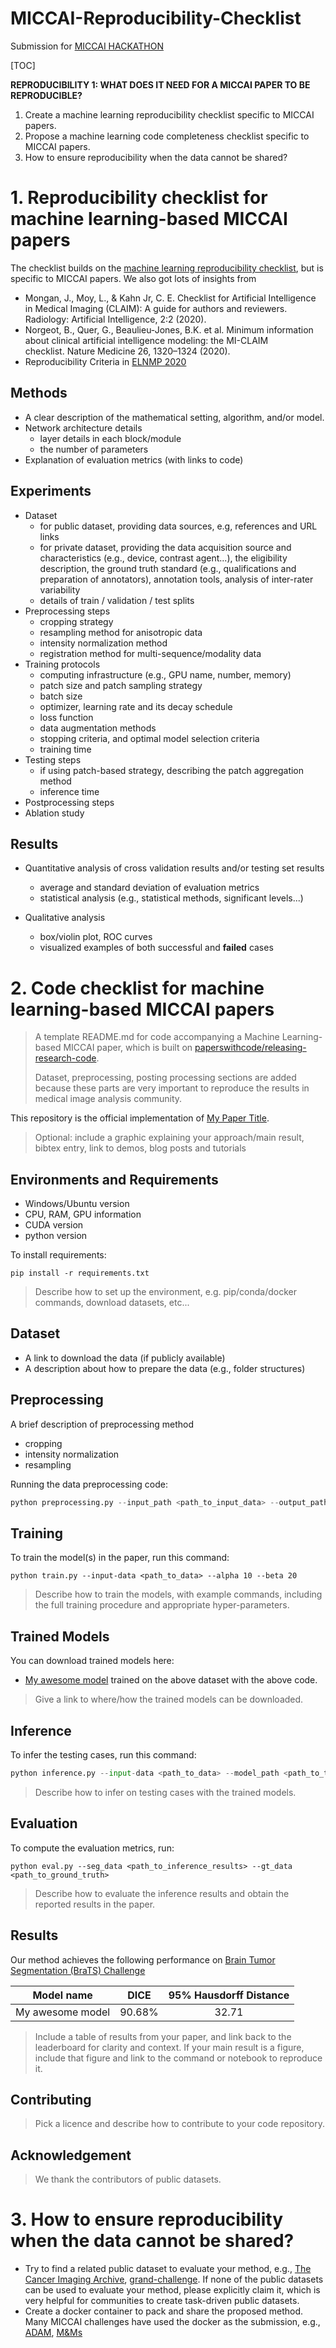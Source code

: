 # MICCAI-Reproducibility-Checklist
Submission for [MICCAI HACKATHON]( https://miccai-hackathon.com/#participate)

[TOC]



**REPRODUCIBILITY 1: WHAT DOES IT NEED FOR A MICCAI PAPER TO BE REPRODUCIBLE?**

1. Create a machine learning reproducibility checklist specific to MICCAI papers.
2. Propose a machine learning code completeness checklist specific to MICCAI papers.
3. How to ensure reproducibility when the data cannot be shared?

# 1. Reproducibility checklist for machine learning-based MICCAI papers

The checklist builds on the [machine learning reproducibility checklist](https://www.cs.mcgill.ca/~jpineau/ReproducibilityChecklist.pdf), but is specific to MICCAI papers.
We also got lots of insights from

- Mongan, J., Moy, L., & Kahn Jr, C. E. Checklist for Artificial Intelligence in Medical Imaging (CLAIM): A guide for authors and reviewers. Radiology: Artificial Intelligence, 2:2 (2020).
- Norgeot, B., Quer, G., Beaulieu-Jones, B.K. et al. Minimum information about clinical artificial intelligence modeling: the MI-CLAIM checklist. Nature Medicine 26, 1320–1324 (2020).
- Reproducibility Criteria in [ELNMP 2020](https://2020.emnlp.org/call-for-papers)

## Methods

- A clear description of the mathematical setting, algorithm, and/or model.
- Network architecture details
  - layer details in each block/module
  - the number of parameters
- Explanation of evaluation metrics (with links to code)

## Experiments

- Dataset
  - for public dataset, providing data sources, e.g, references and URL links
  - for private dataset, providing the data acquisition source and characteristics (e.g., device, contrast agent...), the eligibility description, the ground truth standard (e.g., qualifications and preparation of annotators), annotation tools, analysis of inter-rater variability
  - details of train / validation / test splits
- Preprocessing steps
  - cropping strategy
  - resampling method for anisotropic data
  - intensity normalization method
  - registration method for multi-sequence/modality data
- Training protocols
  - computing infrastructure (e.g., GPU name, number, memory)
  - patch size and patch sampling strategy
  - batch size
  - optimizer, learning rate and its decay schedule 
  - loss function 
  - data augmentation methods
  - stopping criteria, and optimal model selection criteria
  - training time
- Testing steps
  - if using patch-based strategy, describing the patch aggregation method
  - inference time
- Postprocessing steps
- Ablation study

## Results

- Quantitative analysis of cross validation results and/or testing set results
  - average and standard deviation of evaluation metrics
  - statistical analysis (e.g., statistical methods, significant levels...)

- Qualitative analysis
  - box/violin plot, ROC curves
  - visualized examples of both successful and **failed** cases




# 2. Code checklist for machine learning-based MICCAI papers
>A template README.md for code accompanying a Machine Learning-based MICCAI paper, which is built on [paperswithcode/releasing-research-code](https://github.com/paperswithcode/releasing-research-code).
>
>Dataset, preprocessing, posting processing sections are added because these parts are very important to reproduce the results in medical image analysis community.

This repository is the official implementation of [My Paper Title](TBA). 

>Optional: include a graphic explaining your approach/main result, bibtex entry, link to demos, blog posts and tutorials

## Environments and Requirements

- Windows/Ubuntu version
- CPU, RAM, GPU information
- CUDA version
- python version

To install requirements:

```setup
pip install -r requirements.txt
```

>Describe how to set up the environment, e.g. pip/conda/docker commands, download datasets, etc...



## Dataset

- A link to download the data (if publicly available)
- A description about how to prepare the data (e.g., folder structures)

## Preprocessing

A brief description of preprocessing method

- cropping
- intensity normalization
- resampling

Running the data preprocessing code:

```python
python preprocessing.py --input_path <path_to_input_data> --output_path <path_to_output_data>
```

## Training

To train the model(s) in the paper, run this command:

```train
python train.py --input-data <path_to_data> --alpha 10 --beta 20
```

>Describe how to train the models, with example commands, including the full training procedure and appropriate hyper-parameters.



## Trained Models

You can download trained models here:

- [My awesome model](https://drive.google.com/mymodel.pth) trained on the above dataset with the above code. 

>Give a link to where/how the trained models can be downloaded.



## Inference

To infer the testing cases, run this command:

```python
python inference.py --input-data <path_to_data> --model_path <path_to_trained_model> --output_path <path_to_output_data>
```

> Describe how to infer on testing cases with the trained models.



## Evaluation

To compute the evaluation metrics, run:

```eval
python eval.py --seg_data <path_to_inference_results> --gt_data <path_to_ground_truth>
```

>Describe how to evaluate the inference results and obtain the reported results in the paper.



## Results

Our method achieves the following performance on [Brain Tumor Segmentation (BraTS) Challenge](https://www.med.upenn.edu/cbica/brats2020/)

| Model name       |  DICE  | 95% Hausdorff Distance |
| ---------------- | :----: | :--------------------: |
| My awesome model | 90.68% |         32.71          |

>Include a table of results from your paper, and link back to the leaderboard for clarity and context. If your main result is a figure, include that figure and link to the command or notebook to reproduce it. 


## Contributing

>Pick a licence and describe how to contribute to your code repository. 

## Acknowledgement

> We thank the contributors of public datasets. 


# 3. How to ensure reproducibility when the data cannot be shared?

- Try to find a related public dataset to evaluate your method, e.g., [The Cancer Imaging Archive](https://www.cancerimagingarchive.net/), [grand-challenge](https://grand-challenge.org/challenges/). If none of the public datasets can be used to evaluate your method, please explicitly claim it, which is very helpful for communities to create task-driven public datasets.
- Create a docker container to pack and share the proposed method. Many MICCAI challenges have used the docker as the submission, e.g., [ADAM](http://adam.isi.uu.nl/methods/submit/), [M&Ms](https://www.ub.edu/mnms/)

